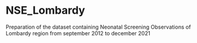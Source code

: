 # NSE_Lombardy
Preparation of the dataset containing Neonatal Screening Observations of Lombardy region from september 2012 to december 2021
